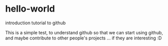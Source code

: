 # hello-world
introduction tutorial to github

This is a simple test, to understand github so that we can start using github, and maybe contribute to other people's projects ... if they are interesting :D
